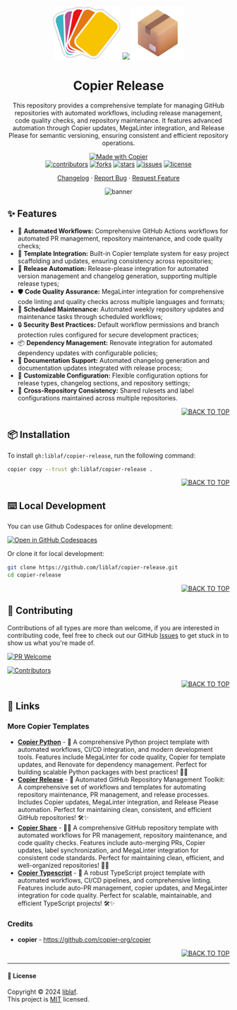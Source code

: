 <div align="center"><a name="readme-top"></a>

<img height="120" src="https://raw.githubusercontent.com/copier-org/copier/refs/heads/master/img/logo.svg" />
<img height="120" src="https://gw.alipayobjects.com/zos/kitchen/qJ3l3EPsdW/split.svg" />
<img height="120" src="https://raw.githubusercontent.com/microsoft/fluentui-emoji/refs/heads/main/assets/Package/3D/package_3d.png" />

<h1>Copier Release</h1>

This repository provides a comprehensive template for managing GitHub repositories with automated workflows, including release management, code quality checks, and repository maintenance. It features advanced automation through Copier updates, MegaLinter integration, and Release Please for semantic versioning, ensuring consistent and efficient repository operations.

[![Made with Copier](https://img.shields.io/endpoint?url=https://raw.githubusercontent.com/copier-org/copier/master/img/badge/badge-black.json)](https://github.com/copier-org/copier) <br />
[![contributors](https://img.shields.io/github/contributors/liblaf/copier-release)](https://github.com/liblaf/copier-release/graphs/contributors)
[![forks](https://img.shields.io/github/forks/liblaf/copier-release)](https://github.com/liblaf/copier-release/forks)
[![stars](https://img.shields.io/github/stars/liblaf/copier-release)](https://github.com/liblaf/copier-release/stargazers)
[![issues](https://img.shields.io/github/issues/liblaf/copier-release)](https://github.com/liblaf/copier-release/issues)
[![license](https://img.shields.io/github/license/liblaf/copier-release)](https://github.com/liblaf/copier-release/blob/main/LICENSE)

[Changelog](https://github.com/liblaf/copier-release/blob/main/CHANGELOG.md) · [Report Bug](https://github.com/liblaf/copier-release/issues) · [Request Feature](https://github.com/liblaf/copier-release/issues)

![banner](https://raw.githubusercontent.com/andreasbm/readme/master/assets/lines/rainbow.png)

</div>

## ✨ Features

- 🤖 **Automated Workflows:** Comprehensive GitHub Actions workflows for automated PR management, repository maintenance, and code quality checks;
- 🧩 **Template Integration:** Built-in Copier template system for easy project scaffolding and updates, ensuring consistency across repositories;
- 🚀 **Release Automation:** Release-please integration for automated version management and changelog generation, supporting multiple release types;
- 🛡️ **Code Quality Assurance:** MegaLinter integration for comprehensive code linting and quality checks across multiple languages and formats;
- 🔄 **Scheduled Maintenance:** Automated weekly repository updates and maintenance tasks through scheduled workflows;
- 🔒 **Security Best Practices:** Default workflow permissions and branch protection rules configured for secure development practices;
- 📦 **Dependency Management:** Renovate integration for automated dependency updates with configurable policies;
- 📝 **Documentation Support:** Automated changelog generation and documentation updates integrated with release process;
- 🎨 **Customizable Configuration:** Flexible configuration options for release types, changelog sections, and repository settings;
- 🔗 **Cross-Repository Consistency:** Shared rulesets and label configurations maintained across multiple repositories.

<div align="right">

[![BACK TO TOP](https://img.shields.io/badge/-BACK_TO_TOP-black?style=flat-square)](#readme-top)

</div>

## 📦 Installation

To install `gh:liblaf/copier-release`, run the following command:

```bash
copier copy --trust gh:liblaf/copier-release .
```

<div align="right">

[![BACK TO TOP](https://img.shields.io/badge/-BACK_TO_TOP-black?style=flat-square)](#readme-top)

</div>

## ⌨️ Local Development

You can use Github Codespaces for online development:

[![Open in GitHub Codespaces](https://github.com/codespaces/badge.svg)](https://codespaces.new/liblaf/copier-release)

Or clone it for local development:

```bash
git clone https://github.com/liblaf/copier-release.git
cd copier-release
```

<div align="right">

[![BACK TO TOP](https://img.shields.io/badge/-BACK_TO_TOP-black?style=flat-square)](#readme-top)

</div>

## 🤝 Contributing

Contributions of all types are more than welcome, if you are interested in contributing code, feel free to check out our GitHub [Issues](https://github.com/liblaf/copier-release/issues) to get stuck in to show us what you're made of.

[![PR Welcome](https://img.shields.io/badge/%F0%9F%A4%AF%20PR%20WELCOME-%E2%86%92-ffcb47?labelColor=black&style=for-the-badge)](https://github.com/liblaf/copier-release/pulls)

[![Contributors](https://contrib.rocks/image?repo=liblaf%2Fcopier-release)](https://github.com/liblaf/copier-release/graphs/contributors)

<div align="right">

[![BACK TO TOP](https://img.shields.io/badge/-BACK_TO_TOP-black?style=flat-square)](#readme-top)

</div>

## 🔗 Links

### More Copier Templates

- **[Copier Python](https://github.com/liblaf/copier-python)** - 🚀 A comprehensive Python project template with automated workflows, CI/CD integration, and modern development tools. Features include MegaLinter for code quality, Copier for template updates, and Renovate for dependency management. Perfect for building scalable Python packages with best practices! 🐍✨
- **[Copier Release](https://github.com/liblaf/copier-release)** - 🚀 Automated GitHub Repository Management Toolkit: A comprehensive set of workflows and templates for automating repository maintenance, PR management, and release processes. Includes Copier updates, MegaLinter integration, and Release Please automation. Perfect for maintaining clean, consistent, and efficient GitHub repositories! 🛠️✨
- **[Copier Share](https://github.com/liblaf/copier-share)** - 🤖✨ A comprehensive GitHub repository template with automated workflows for PR management, repository maintenance, and code quality checks. Features include auto-merging PRs, Copier updates, label synchronization, and MegaLinter integration for consistent code standards. Perfect for maintaining clean, efficient, and well-organized repositories! 🚀🔧
- **[Copier Typescript](https://github.com/liblaf/copier-typescript)** - 🚀 A robust TypeScript project template with automated workflows, CI/CD pipelines, and comprehensive linting. Features include auto-PR management, copier updates, and MegaLinter integration for code quality. Perfect for scalable, maintainable, and efficient TypeScript projects! 🛠️✨

### Credits

- **copier** - <https://github.com/copier-org/copier>

<div align="right">

[![BACK TO TOP](https://img.shields.io/badge/-BACK_TO_TOP-black?style=flat-square)](#readme-top)

</div>

---

#### 📝 License

Copyright © 2024 [liblaf](https://github.com/liblaf). <br />
This project is [MIT](https://github.com/liblaf/copier-release/blob/main/LICENSE) licensed.
